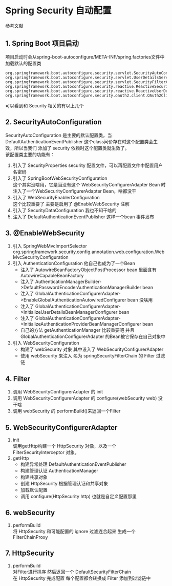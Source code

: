 # Spring Security 自动配置
[参考文献](https://www.jianshu.com/nb/29347401)
## 1. Spring Boot 项目启动
项目启动时会从spring-boot-autoconfigure/META-INF/spring.factories文件中加载默认的配置类
```factories
org.springframework.boot.autoconfigure.security.servlet.SecurityAutoConfiguration,\
org.springframework.boot.autoconfigure.security.servlet.UserDetailsServiceAutoConfiguration,\
org.springframework.boot.autoconfigure.security.servlet.SecurityFilterAutoConfiguration,\
org.springframework.boot.autoconfigure.security.reactive.ReactiveSecurityAutoConfiguration,\
org.springframework.boot.autoconfigure.security.reactive.ReactiveUserDetailsServiceAutoConfiguration,\
org.springframework.boot.autoconfigure.security.oauth2.client.OAuth2ClientAutoConfiguration,\
```
可以看到和 Security 相关的有以上几个

## 2. SecurityAutoConfiguration
SecurityAutoConfiguration 是主要的默认配置类，当 DefaultAuthenticationEventPublisher 这个class问价存在时这个配置类会生效，所以当我们
添加了 security 依赖时这个配置类就生效了。  
该配置类主要的功能有：
1. 引入了 SecurityProperties security 配置文件，可以再配置文件中配置用户名密码
2. 引入了 SpringBootWebSecurityConfiguration  
这个其实没啥用，它是当没有这个 WebSecurityConfigurerAdapter Bean 时注入了一个WebSecurityConfigurerAdapter Bean，啥都没干
3. 引入了 WebSecurityEnablerConfiguration  
   这个比较重要了 主要是启用了 @EnableWebSecurity 注解
4. 引入了 SecurityDataConfiguration 我也不知干啥的
5. 注入了 DefaultAuthenticationEventPublisher 这样一个bean 事件发布

## 3. @EnableWebSecurity
1. 引入 SpringWebMvcImportSelector  
org.springframework.security.config.annotation.web.configuration.WebMvcSecurityConfiguration
2. 引入 AuthenticationConfiguration  他自己也成为了一个Bean
    + 注入了 AutowireBeanFactoryObjectPostProcessor bean 里面含有 AutowireCapableBeanFactory  
    + 注入了 AuthenticationManagerBuilder->DefaultPasswordEncoderAuthenticationManagerBuilder bean  
    + 注入了 GlobalAuthenticationConfigurerAdapter->EnableGlobalAuthenticationAutowiredConfigurer bean 没啥用
    + 注入了 GlobalAuthenticationConfigurerAdapter->InitializeUserDetailsBeanManagerConfigurer bean 
    + 注入了 GlobalAuthenticationConfigurerAdapter->InitializeAuthenticationProviderBeanManagerConfigurer bean
    + 自己的方法 getAuthenticationManager 比较重要吧 并且 GlobalAuthenticationConfigurerAdapter 的Bean被它保存在自己对象中
3. 引入 WebSecurityConfiguration  
    + 构建了 webSecurity 对象 其中设入了 WebSecurityConfigurerAdapter
    + 使用 webSecurity 来注入 名为 springSecurityFilterChain 的 Filter 过滤链 

## 4. Filter
1. 调用 WebSecurityConfigurerAdapter 的 init
2. 调用 WebSecurityConfigurerAdapter 的 configure(webSecurity web) 没干啥
3. 调用 webSecurity 的 performBuild()来返回一个Filter

## 5. WebSecurityConfigurerAdapter
1. init  
调用getHttp构建一个 HttpSecurity 对像，以及一个 FilterSecurityInterceptor 对象。
2. getHttp
    + 构建异常处理 DefaultAuthenticationEventPublisher 
    + 构建管理认证 AuthenticationManager
    + 构建共享对象
    + 创建 HttpSecurity 根据管理认证和共享对象 
    + 加载默认配置
    + 调用 configure(HttpSecurity http)  也就是自定义配置那里

## 6. webSecurity
1. performBuild  
    将 HttpSecurity 和可能配置的 ignore 过滤连合起来 生成一个 FilterChainProxy
    
## 7. HttpSecurity 
1. performBuild  
    对Filter进行排序 然后返回一个 DefaultSecurityFilterChain  
在 HttpSecurity 完成配置 每个配置都会转换成 Filter 添加到过滤链中

